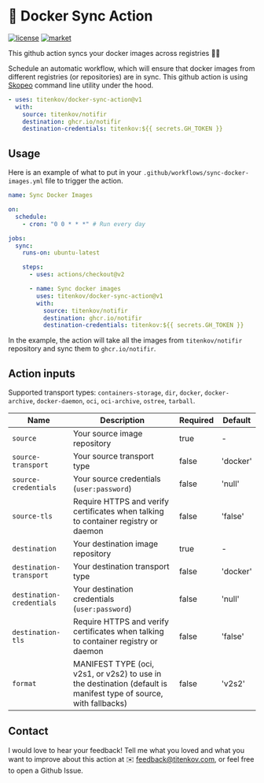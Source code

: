 # 🐳 Docker Sync Action

[![license](https://img.shields.io/badge/License-MIT-purple.svg)](LICENSE)
[![market](https://img.shields.io/badge/Get_it-on_the_Marketplace-informational.svg)](https://github.com/marketplace/actions/docker-sync-action)

This github action syncs your docker images across registries 🤹‍♀️

Schedule an automatic workflow, which will ensure that docker images from different registries (or repositories) are in sync. This github action is using [Skopeo](https://github.com/containers/skopeo) command line utility under the hood.

```yaml
- uses: titenkov/docker-sync-action@v1
  with:
    source: titenkov/notifir
    destination: ghcr.io/notifir
    destination-credentials: titenkov:${{ secrets.GH_TOKEN }}
```

## Usage

Here is an example of what to put in your `.github/workflows/sync-docker-images.yml` file to trigger the action.

```yaml
name: Sync Docker Images

on:
  schedule:
    - cron: "0 0 * * *" # Run every day

jobs:
  sync:
    runs-on: ubuntu-latest

    steps:
      - uses: actions/checkout@v2

      - name: Sync docker images
        uses: titenkov/docker-sync-action@v1
        with:
          source: titenkov/notifir
          destination: ghcr.io/notifir
          destination-credentials: titenkov:${{ secrets.GH_TOKEN }}
```

In the example, the action will take all the images from `titenkov/notifir` repository and sync them to `ghcr.io/notifir`.

## Action inputs

Supported transport types: `containers-storage`, `dir`, `docker`, `docker-archive`, `docker-daemon`, `oci`, `oci-archive`, `ostree`, `tarball`.

| Name                      | Description                                                                                                       | Required | Default  |
| ------------------------- | ----------------------------------------------------------------------------------------------------------------- | -------- | -------- |
| `source`                  | Your source image repository                                                                                      | true     | -        |
| `source-transport`        | Your source transport type                                                                                        | false    | 'docker' |
| `source-credentials`      | Your source credentials (`user:password`)                                                                         | false    | 'null'   |
| `source-tls`              | Require HTTPS and verify certificates when talking to container registry or daemon                                | false    | 'false'  |
| `destination`             | Your destination image repository                                                                                 | true     | -        |
| `destination-transport`   | Your destination transport type                                                                                   | false    | 'docker' |
| `destination-credentials` | Your destination credentials (`user:password`)                                                                    | false    | 'null'   |
| `destination-tls`         | Require HTTPS and verify certificates when talking to container registry or daemon                                | false    | 'false'  |
| `format `                 | MANIFEST TYPE (oci, v2s1, or v2s2) to use in the destination (default is manifest type of source, with fallbacks) | false    | 'v2s2'   |

## Contact

I would love to hear your feedback! Tell me what you loved and what you want to improve about this action at ✉️ feedback@titenkov.com, or feel free to open a Github Issue.<br />
